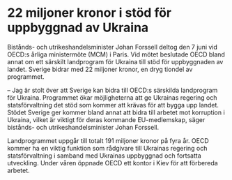 # 22 miljoner kronor i stöd för uppbyggnad av Ukraina

Bistånds- och utrikeshandelsminister Johan Forssell deltog den 7 juni vid OECD:s årliga ministermöte (MCM) i Paris. Vid mötet beslutade OECD bland annat om ett särskilt landprogram för Ukraina till stöd för uppbyggnaden av landet. Sverige bidrar med 22 miljoner kronor, en dryg tiondel av programmet.

– Jag är stolt över att Sverige kan bidra till OECD:s särskilda landprogram för Ukraina. Programmet ökar möjligheterna att ge Ukrainas regering och statsförvaltning det stöd som kommer att krävas för att bygga upp landet. Stödet Sverige ger kommer bland annat att bidra till arbetet mot korruption i Ukraina, vilket är viktigt för deras kommande EU-medlemskap, säger bistånds- och utrikeshandelsminister Johan Forssell.

Landprogrammet uppgår till totalt 191 miljoner kronor på fyra år. OECD kommer ha en viktig funktion som rådgivare till Ukrainas regering och statsförvaltning i samband med Ukrainas uppbyggnad och fortsatta utveckling. Under våren öppnade OECD ett kontor i Kiev för att förbereda arbetet.
